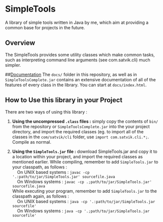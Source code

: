 # SimpleTools
A library of simple tools written in Java by me, which aim at providing a common base for projects in the future.

## Overview

The SimpleTools provides some utility classes which make common tasks, such as interpreting command line arguments (see com.satvik.cli)
much simpler.

##[Documentation](http://htmlpreview.github.io/?http://github.com/sahasatvik/SimpleTools/master/docs/index.html)
The `docs/` folder in this repository, as well as in `SimpleToolsComplete.jar` contains an extensive documentation of all of the 
features of every class in the library. You can start at `docs/index.html`.

## How to Use this library in your Project
There are two ways of using this library :

1. **Using the uncompressed `.class` files :** simply copy the contents of `bin/` from the repository or `SimpleToolsComplete.jar`
into the your project directory, and import the required classes (eg. to import all of the classes in the `com/satvik/cli`
folder, use `import com.satvik.cli.*;`. Compile as normal.

2. **Using the `SimpleTools.jar` file :** download SimpleTools.jar and copy it to a location within your project, and import
the required classes as mentioned earlier. While compiling, remember to add `SimpleTools.jar` to your classpath, as follows : <br>
  &nbsp;&nbsp;&nbsp;&nbsp;On UNIX based systems : `javac -cp '.:path/to/jar/SimpleTools.jar' sourcefile.java`<br>
  &nbsp;&nbsp;&nbsp;&nbsp;On Windows systems : `javac -cp .;path/to/jar/SimpleTools.jar' sourcefile.java`<br>
  While executing your program, remember to add `SimpleTools.jar` to the classpath again, as follows :<br>
  &nbsp;&nbsp;&nbsp;&nbsp;On UNIX based systems : `java -cp '.:path/to/jar/SimpleTools.jar sourcefile'`<br>
  &nbsp;&nbsp;&nbsp;&nbsp;On Windows systems : `java -cp '.;path/to/jar/SimpleTools.jar sourcefile'`
